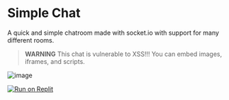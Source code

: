 # Simple Chat
A quick and simple chatroom made with socket.io with support for many different rooms.

> **WARNING** This chat is vulnerable to XSS!!! You can embed images, iframes, and scripts.

![image](https://user-images.githubusercontent.com/58097612/194418695-988df069-3e90-485a-8396-3fd8e6f5d28b.png)

[![Run on Replit](https://binbashbanana.github.io/deploy-buttons/buttons/remade/replit.svg)](https://replit.com/github/3kh0/simple-chat)